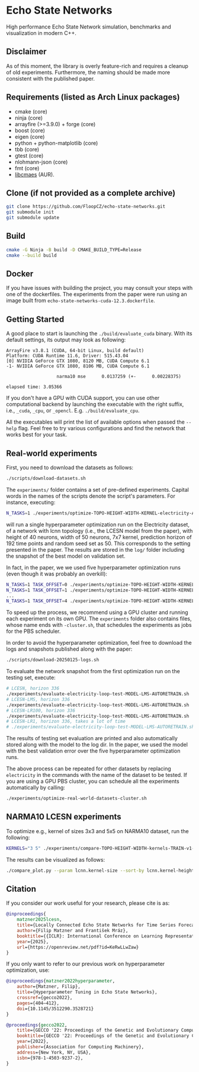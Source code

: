# Echo State Networks

High performance Echo State Network simulation, benchmarks and visualization in modern C++.

## Disclaimer
As of this moment, the library is overly feature-rich and requires a cleanup of old experiments.
Furthermore, the naming should be made more consistent with the published paper.

## Requirements (listed as Arch Linux packages)
- cmake (core)
- ninja (core)
- arrayfire (>=3.9.0) + forge (core)
- boost (core)
- eigen (core)
- python + python-matplotlib (core)
- tbb (core)
- gtest (core)
- nlohmann-json (core)
- fmt (core)
- [libcmaes](https://github.com/beniz/libcmaes/) (AUR).

## Clone (if not provided as a complete archive)
```bash
git clone https://github.com/FloopCZ/echo-state-networks.git
git submodule init
git submodule update
```

## Build
```bash
cmake -G Ninja -B build -D CMAKE_BUILD_TYPE=Release
cmake --build build
```

## Docker
If you have issues with building the project, you may consult your steps with one of the dockerfiles.
The experiments from the paper were run using an image built from `echo-state-networks-cuda-12.3.dockerfile`.

## Getting Started

A good place to start is launching the `./build/evaluate_cuda` binary.
With its default settings, its output may look as following:
```
ArrayFire v3.8.1 (CUDA, 64-bit Linux, build default)
Platform: CUDA Runtime 11.6, Driver: 515.43.04
[0] NVIDIA GeForce GTX 1080, 8120 MB, CUDA Compute 6.1
-1- NVIDIA GeForce GTX 1080, 8106 MB, CUDA Compute 6.1

                   narma10 mse      0.0137259 (+-      0.00228375)

elapsed time: 3.05366
```

If you don't have a GPU with CUDA support, you can use other computational backend
by launching the executable with the right suffix, i.e., `_cuda`, `_cpu`, or `_opencl`.
E.g. `./build/evaluate_cpu`.

All the executables will print the list of available options
when passed the `--help` flag.
Feel free to try various configurations and find the network
that works best for your task.

## Real-world experiments

First, you need to download the datasets as follows:
```bash
./scripts/download-datasets.sh
```

The `experiments/` folder contains a set of pre-defined experiments.
Capital words in the names of the scripts denote the script's parameters.
For instance, executing:
```bash
N_TASKS=1 ./experiments/optimize-TOPO-HEIGHT-WIDTH-KERNEL-electricity-AHEAD-loop-SEED.sh lcnn 40 50 7 192 50
```
will run a single hyperparameter optimization run on the Electricity dataset, of a network with lcnn topology
(i.e., the LCESN model from the paper), with height of 40 neurons, width of 50 neurons, 7x7 kernel,
prediction horizon of 192 time points and random seed set as 50.
This corresponds to the setting presented in the paper.
The results are stored in the `log/` folder including the snapshot of the best model on validation set.

In fact, in the paper, we we used five hyperparameter optimization runs (even though it was probably an overkill):
```bash
N_TASKS=1 TASK_OFFSET=0 ./experiments/optimize-TOPO-HEIGHT-WIDTH-KERNEL-electricity-AHEAD-loop-SEED.sh lcnn 40 50 7 192 50
N_TASKS=1 TASK_OFFSET=1 ./experiments/optimize-TOPO-HEIGHT-WIDTH-KERNEL-electricity-AHEAD-loop-SEED.sh lcnn 40 50 7 192 50
...
N_TASKS=1 TASK_OFFSET=4 ./experiments/optimize-TOPO-HEIGHT-WIDTH-KERNEL-electricity-AHEAD-loop-SEED.sh lcnn 40 50 7 192 50
```
To speed up the process, we recommend using a GPU cluster and running each
experiment on its own GPU. The `experiments` folder also contains files,
whose name ends with `-cluster.sh`, that schedules the experiments as jobs for the
PBS scheduler.

In order to avoid the hyperparameter optimization, feel free to download the
logs and snapshots published along with the paper:
```bash
./scripts/download-20250125-logs.sh
```

To evaluate the network snapshot from the first optimization run on the testing set, execute:
```bash
# LCESN, horizon 336
./experiments/evaluate-electricity-loop-test-MODEL-LMS-AUTORETRAIN.sh ./log/optimize-lcnn-40-50-k7-electricity-ahead192-loop-seed50/run1/best-model 0 0 336
# LCESN-LMS, horizon 336
./experiments/evaluate-electricity-loop-test-MODEL-LMS-AUTORETRAIN.sh ./log/optimize-lcnn-40-50-k7-electricity-ahead192-loop-seed50/run1/best-model 1 0 336
# LCESN-LR100, horizon 336
./experiments/evaluate-electricity-loop-test-MODEL-LMS-AUTORETRAIN.sh ./log/optimize-lcnn-40-50-k7-electricity-ahead192-loop-seed50/run1/best-model 1 100 336
# LCESN-LR1, horizon 336, takes a lot of time
# ./experiments/evaluate-electricity-loop-test-MODEL-LMS-AUTORETRAIN.sh ./log/optimize-lcnn-40-50-k7-electricity-ahead192-loop-seed50/run1/best-model 1 1 336
```
The results of testing set evaluation are printed and also automatically
stored along with the model to the log dir. In the paper, we used the model with the
best validation error over the five hyperparameter optimization runs.

The above process can be repeated for other datasets by replacing `electricity` in the
commands with the name of the dataset to be tested.
If you are using a GPU PBS cluster, you can schedule all the experiments automatically by calling:
```bash
./experiments/optimize-real-world-datasets-cluster.sh
```

## NARMA10 LCESN experiments
To optimize e.g., kernel of sizes 3x3 and 5x5 on NARMA10 dataset, run the following:
```bash
KERNELS="3 5" ./experiments/compare-TOPO-HEIGHT-WIDTH-kernels-TRAIN-v1-narma10.sh lcnn 20 25 12000
```

The results can be visualized as follows:
```bash
./compare_plot.py --param lcnn.kernel-size --sort-by lcnn.kernel-height --connect lcnn.state-size log/compare-lcnn-20-25-*narma10*/*.csv
```

## Citation

If you consider our work useful for your research, please cite is as:
```bibtex
@inproceedings{
    matzner2025lcesn,
    title={Locally Connected Echo State Networks for Time Series Forecasting},
    author={Filip Matzner and František Mráz},
    booktitle={{ICLR}: International Conference on Learning Representations},
    year={2025},
    url={https://openreview.net/pdf?id=KeRwLLwZaw}
}
```

If you only want to refer to our previous work on hyperparameter optimization, use:
```bibtex
@inproceedings{matzner2022hyperparameter,
    author={Matzner, Filip},
    title={Hyperparameter Tuning in Echo State Networks},
    crossref={gecco2022},
    pages={404–412},
    doi={10.1145/3512290.3528721}
}

@proceedings{gecco2022,
    title={GECCO '22: Proceedings of the Genetic and Evolutionary Computation Conference},
    booktitle={GECCO '22: Proceedings of the Genetic and Evolutionary Computation Conference},
    year={2022},
    publisher={Association for Computing Machinery},
    address={New York, NY, USA},
    isbn={978-1-4503-9237-2},
}
```